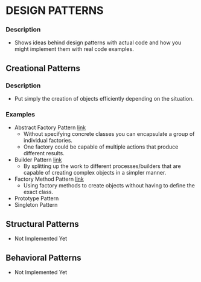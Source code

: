 # DESIGN PATTERNS #

### Description ###
- Shows ideas behind design patterns with actual code and how you might implement them with real code examples.

## Creational Patterns ##
### Description ###
* Put simply the creation of objects efficiently depending on the situation.

### Examples ###
* Abstract Factory Pattern [link](https://github.com/arffdev/design-patterns/tree/master/CreationalDesignPatterns/AbstractFactoryPattern)
	* Without specifying concrete classes you can encapsulate a group of individual factories.
	* One factory could be capable of multiple actions that produce different results.
* Builder Pattern [link](https://github.com/arffdev/design-patterns/tree/master/CreationalDesignPatterns/BuilderPattern)
	* By splitting up the work to different processes/builders that are capable of creating complex objects in a simpler manner.
* Factory Method Pattern [link](https://github.com/arffdev/design-patterns/tree/master/CreationalDesignPatterns/FactoryMethodPattern)
	* Using factory methods to create objects without having to define the exact class.
* Prototype Pattern
* Singleton Pattern

## Structural Patterns ##
* Not Implemented Yet

## Behavioral Patterns ##
* Not Implemented Yet
